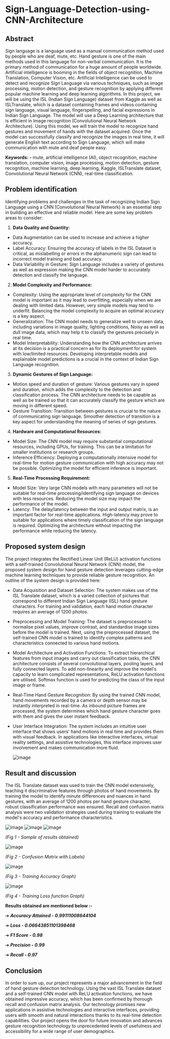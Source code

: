 # Sign-Language-Detection-using-CNN-Architecture
## Abstract
Sign language is a language used as a manual communication method used by people who are deaf, mute, etc. Hand gesture is one of the main methods used in this language for non-verbal communication. It is the primary method of communication for a huge amount of people worldwide. Artificial intelligence is booming in the fields of object recognition, Machine Translation, Computer Vision, etc. Artificial Intelligence can be used to detect and recognize Sign Language via various techniques, such as image processing, motion detection, and gesture recognition by applying different popular machine learning and deep learning algorithms. In this project, we will be using the ISL (Indian Sign Language) dataset from Kaggle as well as ISLTranslate, which is a dataset containing frames and videos containing sign language, visual language, fingerspelling, and facial expressions in Indian Sign Language. The model will use a Deep Learning architecture that is efficient in Image recognition (Convolutional Neural Network Architecture). Using this model, we will train the model to recognize hand gestures and movement of hands with the dataset acquired. Once the model can successfully classify and recognize the images in real time, it will generate English text according to Sign Language, which will make communication with mute and deaf people easy.

**Keywords: -** mute, artificial intelligence (AI), object recognition, machine translation, computer vision, image processing, motion detection, gesture recognition, machine learning, deep learning, Kaggle, ISLTranslate dataset, Convolutional Neural Network (CNN), real-time classification.

## Problem identification
Identifying problems and challenges in the task of recognizing Indian Sign Language using a CNN (Convolutional Neural Network) is an essential step in building an effective and reliable model. Here are some key problem areas to consider:
1. **Data Quality and Quantity:**
  - Data Augmentation can be used to increase and achieve a higher accuracy.
  - Label Accuracy: Ensuring the accuracy of labels in the ISL Dataset is critical, as mislabelling or errors in the alphanumeric sign can lead to incorrect model training and bad accuracy.
  - Data Variability in Gesture: Sign Language includes a variety of gestures as well as expression making the CNN model harder to accurately detection and classify the language. 
2. **Model Complexity and Performance:**
  - Complexity: Using the appropriate level of complexity for the CNN model is important as it may lead to overfitting, especially when we are dealing with limited data. However, very simple models may tend to underfit. Balancing the model complexity to acquire an optimal accuracy is a key aspect.
  - Generalization: The CNN model needs to generalize well to unseen data, including variations in image quality, lighting conditions, Noisy as well as dull image data, which may help it to classify the gestures precisely in real time.
  - Model Interpretability: Understanding how the CNN architecture arrives at its decision is a practical concern as for its deployment for system with low/limited resources. Developing interpretable models and explainable model predictions is a crucial in the context of Indian Sign Language recognition.
3. **Dynamic Gestures of Sign Language:**
  - Motion speed and duration of gesture: Various gestures vary in speed and duration, which adds the complexity to the detection and classification process. The CNN architecture needs to be capable as well as be trained so that it can accurately classify the gesture which are moving in different speed.
  - Gesture Transition: Transition between gestures is crucial to the nature of communicating sign language. Smoother detection of transition is a key aspect for understanding the meaning of series of sign gestures.
4. **Hardware and Computational Resources:**
  - Model Size: The CNN model may require substantial computational resources, including GPUs, for training. This can be a limitation for smaller institutions or research groups.
  - Inference Efficiency: Deploying a computationally intensive model for real-time for motion gesture communication with high accuracy may not be possible. Optimizing the model for efficient inference is important.
5. **Real-Time Processing Requirement:**
  - Model Size: Very large CNN models with many parameters will not be suitable for real-time processing/identifying sign language on devices with less resources. Reducing the model size may impact the performance of the model.
  - Latency: The delay/latency between the input and output matrix, is an important factor for real-time applications. High-latency may prove to suitable for applications where timely classification of the sign language is required. Optimizing the architecture without impacting the performance while reducing the latency.
## Proposed system design
The project integrates the Rectified Linear Unit (ReLU) activation functions with a self-trained Convolutional Neural Network (CNN) model, the proposed system design for hand gesture detection leverages cutting-edge machine learning techniques to provide reliable gesture recognition. An outline of the system design is provided here:
  - Data Acquisition and Dataset Selection: The system makes use of the ISL Translate dataset, which is a varied collection of pictures that correspond to different Indian Sign Language (ISL) hand gesture characters. For training and validation, each hand motion character requires an average of 1200 photos.
  - Preprocessing and Model Training: The dataset is preprocessed to normalise pixel values, improve contrast, and standardise image sizes before the model is trained. Next, using the preprocessed dataset, the self-trained CNN model is trained to identify complex patterns and characteristics connected to various hand motions.
  - Model Architecture and Activation Functions: To extract hierarchical features from input images and carry out classification tasks, the CNN architecture consists of several convolutional layers, pooling layers, and fully connected layers. To add non-linearity and improve the model's capacity to learn complicated representations, ReLU activation functions are utilised. Softmax function is used for predicting the class of the input image or frame.
  - Real-Time Hand Gesture Recognition: By using the trained CNN model, hand movements recorded by a camera or depth sensor may be instantly interpreted in real-time. As inbound picture frames are processed, the system determines which hand gesture character goes with them and gives the user instant feedback.
  - User Interface Integration: The system includes an intuitive user interface that shows users' hand motions in real time and provides them with visual feedback. In applications like interactive interfaces, virtual reality settings, and assistive technologies, this interface improves user involvement and makes communication more fluid.

       ![image](https://github.com/SomyanshAvasthi/Sign-Language-Detection-using-CNN-Architecture/assets/107310391/abfa7609-fa4a-4037-8624-129ce92c18e4)
## Result and discussion
The ISL Translate dataset was used to train the CNN model extensively, teaching it discriminative features through photos of hand movements. By training the model to identify minute differences and nuances in hand gestures, with an average of 1200 photos per hand gesture character, robust classification performance was ensured. Recall and confusion matrix analysis were two validation strategies used during training to evaluate the model's accuracy and performance characteristics.

![image](https://github.com/SomyanshAvasthi/Sign-Language-Detection-using-CNN-Architecture/assets/107310391/1ec1482e-41a7-4875-bf8b-a0d0ce477a09)                   ![image](https://github.com/SomyanshAvasthi/Sign-Language-Detection-using-CNN-Architecture/assets/107310391/8bc84bcf-9cff-4d52-ab1e-fcd8f8cd5201)                    ![image](https://github.com/SomyanshAvasthi/Sign-Language-Detection-using-CNN-Architecture/assets/107310391/1bdde91d-aa98-4317-81c1-4418da94b77d)

  _(Fig 1 - Sample of results obtained)_
  
![image](https://github.com/SomyanshAvasthi/Sign-Language-Detection-using-CNN-Architecture/assets/107310391/fbbb3683-beb3-4c8c-85dc-7743bacdcf23)
                                                  
  _(Fig 2 - Confusion Matrix with Labels)_

![image](https://github.com/SomyanshAvasthi/Sign-Language-Detection-using-CNN-Architecture/assets/107310391/267c32dc-674b-4cec-ab9d-a2360c547eb9)

   _(Fig 3 - Training Accuracy Graph)_
  
![image](https://github.com/SomyanshAvasthi/Sign-Language-Detection-using-CNN-Architecture/assets/107310391/566cd433-26a3-429a-9a28-37ef96315d5f)

   _(Fig 4 - Training Loss function Graph)_


   **Results obtained are mentioned below :-**
   
   ➔	***Accuracy Attained - 0.99111008644104***
   
   ➔	_**Loss - 0.06643851101398468**_
   
   ➔	***F1 Score - 0.98*** 
   
   ➔	***Precision - 0.99***      
   
   ➔	***Recall - 0.97***

## Conclusion
In order to sum up, our project represents a major advancement in the field of hand gesture detection technology. Using the vast ISL Translate dataset and a self-trained CNN model with ReLU activation functions, we have obtained impressive accuracy, which has been confirmed by thorough recall and confusion matrix analysis. Our technology promises new applications in assistive technologies and interactive interfaces, providing users with smooth and natural interactions thanks to its real-time detection capabilities. Our project opens the door for future innovation and advances gesture recognition technology to unprecedented levels of usefulness and accessibility for a wide range of user demographics.
